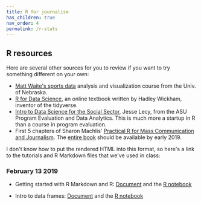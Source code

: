 ```yaml
---
title: R for journalism
has_children: true
nav_order: 4
permalink: /r-stats
---
```


## R resources

Here are several other sources for you to review if you want to try something different on your own:

* [Matt Waite's sports data](http://mattwaite.github.io/sports/index.html) analysis and visualization course from the Univ. of Nebraska.
* [R for Data Science](http://r4ds.had.co.nz/), an online textbook written by Hadley Wickham, inventor of the tidyverse.
* [Intro to Data Science for the Social Sector](https://ds4ps.github.io/Data-Science-Class/TEXTBOOK/docs/introduction-to-r.html), Jesse Lecy, from the ASU Program Evaluation and Data Analytics. This is much more a startup in R than a course in program evaluation.
* First 5 chapters of Sharon Machlis' [Practical R for Mass Communication and Journalism](http://www.machlis.com/R4Journalists/index.html). The [entire book](https://www.amazon.com/Practical-Mass-Communication-Journalism-Chapman/dp/1138726915) should be available by early 2019.


I don't know how to put the rendered HTML into this format, so here's a link to the tutorials and R Markdown files that we've used in class:

### February 13 2019

* Getting started with R Markdown and R: [Document](r-notebooks.html)  and the  [R notebook](https://drive.google.com/open?id=18HInvkPeDYRg4Mf2LQwO_4vJ-2PX8oiD)

* Intro to data frames:  [Document](r-data-frames.html) and the [R notebook](https://drive.google.com/open?id=146tMPLag-npFXcJ68cpN1DghYJEsdYGs)
